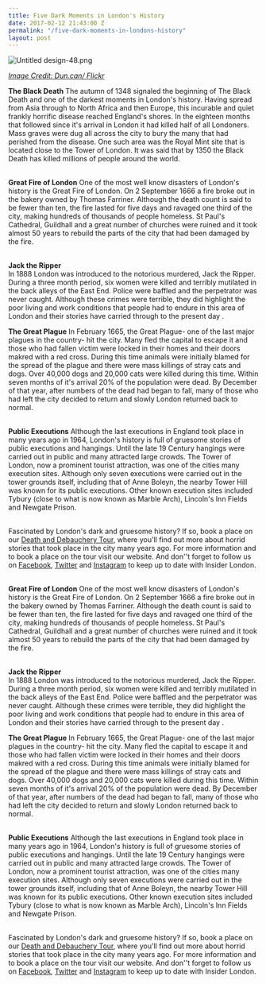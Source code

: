 ```yaml
---
title: Five Dark Moments in London's History
date: 2017-02-12 21:43:00 Z
permalink: "/five-dark-moments-in-londons-history"
layout: post
---
```


![Untitled design-48.png](/uploads/Untitled%20design-48.png)

*[Image Credit: Dun.can/ Flickr](https://www.flickr.com/photos/duncanh1/32391654590/in/photolist-RmkGph-77bKNk-bWexje-F8uHQ-op5GTL-aAAT3J-kQavF-5XiuTb-8Mma6s-qzLLxZ-7eJCs7-8Mi6gZ-iH98pX-cigvj7-oQxVnG-ySggf-bWeAHz-m6AhLv-62g9Pz-nKtoGf-pEyXcL-5nU1tF-9Rknxg-tzKFLz-4Eq6Lo-fqtPDJ-qtKzjY-rZLG2-fvXg5F-nsQuWK-kfbXvB-8Mm9Qb-bWUQHn-bMXimp-e6EojF-abtQVq-pF6qpJ-kuysnP-85iStV-q1LfVK-m2GGEf-q357Ls-c8rzvL-abtJou-5eKw5i-6jYDtv-pVCjgF-gjqYJ9-6tifJc-e1RHJu)*

**The Black Death**
The autumn of 1348 signaled the beginning of The Black Death and one of the darkest moments in London's history. Having spread from Asia through to North Africa and then Europe, this incurable and quiet frankly horrific disease reached England's shores. In the eighteen months that followed since it's arrival in London it had killed half of all Londoners. Mass graves were dug all across the city to bury the many that had perished from the disease. One such area was the Royal Mint site that is located close to the Tower of London. It was said that by 1350 the Black Death has killed millions of people around the world.

\
**Great Fire of London**
One of the most well know disasters of London's history is the Great Fire of London. On 2 September 1666 a fire broke out in the bakery owned by Thomas Farriner. Although the death count is said to be fewer than ten, the fire lasted for five days and ravaged one third of the city, making hundreds of thousands of people homeless. St Paul's Cathedral, Guildhall and a great number of churches were ruined and it took almost 50 years to rebuild the parts of the city that had been damaged by the fire.

\
**Jack the Ripper**\
In 1888 London was introduced to the notorious murdered, Jack the Ripper. During a three month period, six women were killed and terribly mutilated in the back alleys of the East End. Police were baffled and the perpetrator was never caught. Although these crimes were terrible, they did highlight the poor living and work conditions that people had to endure in this area of London and their stories have carried through to the present day .

**The Great Plague**
In February 1665, the Great Plague- one of the last major plagues in the country- hit the city. Many fled the capital to escape it and those who had fallen victim were locked in their homes and their doors makred with a red cross. During this time animals were initially blamed for the spread of the plague and there were mass killings of stray cats and dogs. Over 40,000 dogs and 20,000 cats were killed during this time. Within seven months of it's arrival 20% of the population were dead. By December of that year, after numbers of the dead had began to fall, many of those who had left the city decided to return and slowly London returned back to normal.

\
**Public Executions**
Although the last executions in England took place in many years ago in 1964, London's history is full of gruesome stories of public executions and hangings. Until the late 19 Century hangings were carried out in public and many attracted large crowds. The Tower of London, now a prominent tourist attraction, was one of the cities many execution sites. Although only seven executions were carried out in the tower grounds itself, including that of Anne Boleyn, the nearby Tower Hill was known for its public executions. Other known execution sites included Tybury (close to what is now known as Marble Arch), Lincoln's Inn Fields and Newgate Prison.

\
Fascinated by London's dark and gruesome history? If so, book a place on our [Death and Debauchery Tour](http://www.insider-london.co.uk/tours/the-death-and-debauchery-tour/), where you'll find out more about horrid stories that took place in the city many years ago. For more information and to book a place on the tour visit our website. And don''t forget to follow us on [Facebook](https://www.facebook.com/insiderlondon/?fref=ts), [Twitter](https://twitter.com/insiderlondon) and [Instagram](https://www.instagram.com/insiderlondontours/) to keep up to date with Insider London.

\
**Great Fire of London**
One of the most well know disasters of London's history is the Great Fire of London. On 2 September 1666 a fire broke out in the bakery owned by Thomas Farriner. Although the death count is said to be fewer than ten, the fire lasted for five days and ravaged one third of the city, making hundreds of thousands of people homeless. St Paul's Cathedral, Guildhall and a great number of churches were ruined and it took almost 50 years to rebuild the parts of the city that had been damaged by the fire.

\
**Jack the Ripper**\
In 1888 London was introduced to the notorious murdered, Jack the Ripper. During a three month period, six women were killed and terribly mutilated in the back alleys of the East End. Police were baffled and the perpetrator was never caught. Although these crimes were terrible, they did highlight the poor living and work conditions that people had to endure in this area of London and their stories have carried through to the present day .

**The Great Plague**
In February 1665, the Great Plague- one of the last major plagues in the country- hit the city. Many fled the capital to escape it and those who had fallen victim were locked in their homes and their doors makred with a red cross. During this time animals were initially blamed for the spread of the plague and there were mass killings of stray cats and dogs. Over 40,000 dogs and 20,000 cats were killed during this time. Within seven months of it's arrival 20% of the population were dead. By December of that year, after numbers of the dead had began to fall, many of those who had left the city decided to return and slowly London returned back to normal.

\
**Public Executions**
Although the last executions in England took place in many years ago in 1964, London's history is full of gruesome stories of public executions and hangings. Until the late 19 Century hangings were carried out in public and many attracted large crowds. The Tower of London, now a prominent tourist attraction, was one of the cities many execution sites. Although only seven executions were carried out in the tower grounds itself, including that of Anne Boleyn, the nearby Tower Hill was known for its public executions. Other known execution sites included Tybury (close to what is now known as Marble Arch), Lincoln's Inn Fields and Newgate Prison.

\
Fascinated by London's dark and gruesome history? If so, book a place on our [Death and Debauchery Tour](http://www.insider-london.co.uk/tours/the-death-and-debauchery-tour/), where you'll find out more about horrid stories that took place in the city many years ago. For more information and to book a place on the tour visit our website. And don''t forget to follow us on [Facebook](https://www.facebook.com/insiderlondon/?fref=ts), [Twitter](https://twitter.com/insiderlondon) and [Instagram](https://www.instagram.com/insiderlondontours/) to keep up to date with Insider London.